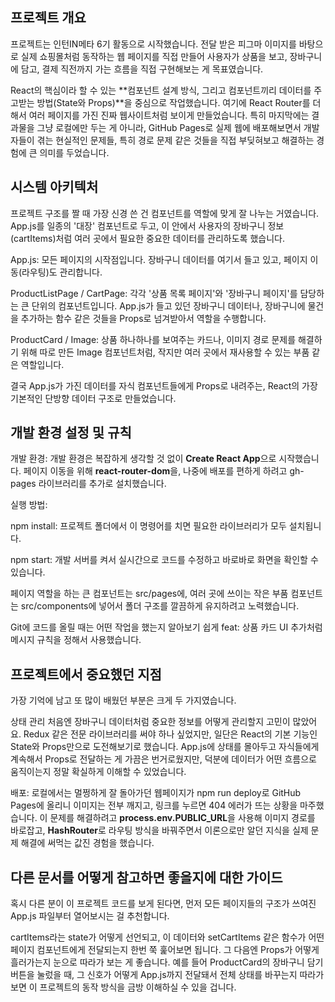 ## 프로젝트 개요
프로젝트는 인턴IN메타 6기 활동으로 시작했습니다. 전달 받은 피그마 이미지를 바탕으로 실제 쇼핑몰처럼 동작하는 웹 페이지를 직접 만들어 사용자가 상품을 보고, 장바구니에 담고, 결제 직전까지 가는 흐름을 직접 구현해보는 게 목표였습니다.

React의 핵심이라 할 수 있는 **컴포넌트 설계 방식, 그리고 컴포넌트끼리 데이터를 주고받는 방법(State와 Props)**을 중심으로 작업했습니다. 여기에 React Router를 더해서 여러 페이지를 가진 진짜 웹사이트처럼 보이게 만들었습니다. 특히 마지막에는 결과물을 그냥 로컬에만 두는 게 아니라, GitHub Pages로 실제 웹에 배포해보면서 개발자들이 겪는 현실적인 문제들, 특히 경로 문제 같은 것들을 직접 부딪혀보고 해결하는 경험에 큰 의미를 두었습니다.

## 시스템 아키텍처
프로젝트 구조를 짤 때 가장 신경 쓴 건 컴포넌트를 역할에 맞게 잘 나누는 거였습니다. App.js를 일종의 '대장' 컴포넌트로 두고, 이 안에서 사용자의 장바구니 정보(cartItems)처럼 여러 곳에서 필요한 중요한 데이터를 관리하도록 했습니다.

App.js: 모든 페이지의 시작점입니다. 장바구니 데이터를 여기서 들고 있고, 페이지 이동(라우팅)도 관리합니다.

ProductListPage / CartPage: 각각 '상품 목록 페이지'와 '장바구니 페이지'를 담당하는 큰 단위의 컴포넌트입니다. App.js가 들고 있던 장바구니 데이터나, 장바구니에 물건을 추가하는 함수 같은 것들을 Props로 넘겨받아서 역할을 수행합니다.

ProductCard / Image: 상품 하나하나를 보여주는 카드나, 이미지 경로 문제를 해결하기 위해 따로 만든 Image 컴포넌트처럼, 작지만 여러 곳에서 재사용할 수 있는 부품 같은 역할입니다.

결국 App.js가 가진 데이터를 자식 컴포넌트들에게 Props로 내려주는, React의 가장 기본적인 단방향 데이터 구조로 만들었습니다.

## 개발 환경 설정 및 규칙
개발 환경: 개발 환경은 복잡하게 생각할 것 없이 **Create React App**으로 시작했습니다. 페이지 이동을 위해 **react-router-dom**을, 나중에 배포를 편하게 하려고 gh-pages 라이브러리를 추가로 설치했습니다.

실행 방법:

npm install: 프로젝트 폴더에서 이 명령어를 치면 필요한 라이브러리가 모두 설치됩니다.

npm start: 개발 서버를 켜서 실시간으로 코드를 수정하고 바로바로 화면을 확인할 수 있습니다.

페이지 역할을 하는 큰 컴포넌트는 src/pages에, 여러 곳에 쓰이는 작은 부품 컴포넌트는 src/components에 넣어서 폴더 구조를 깔끔하게 유지하려고 노력했습니다.

Git에 코드를 올릴 때는 어떤 작업을 했는지 알아보기 쉽게 feat: 상품 카드 UI 추가처럼 메시지 규칙을 정해서 사용했습니다.

## 프로젝트에서 중요했던 지점
가장 기억에 남고 또 많이 배웠던 부분은 크게 두 가지였습니다.

상태 관리 처음엔 장바구니 데이터처럼 중요한 정보를 어떻게 관리할지 고민이 많았어요. Redux 같은 전문 라이브러리를 써야 하나 싶었지만, 일단은 React의 기본 기능인 State와 Props만으로 도전해보기로 했습니다. App.js에 상태를 몰아두고 자식들에게 계속해서 Props로 전달하는 게 가끔은 번거로웠지만, 덕분에 데이터가 어떤 흐름으로 움직이는지 정말 확실하게 이해할 수 있었습니다.

배포: 로컬에서는 멀쩡하게 잘 돌아가던 웹페이지가 npm run deploy로 GitHub Pages에 올리니 이미지는 전부 깨지고, 링크를 누르면 404 에러가 뜨는 상황을 마주했습니다. 이 문제를 해결하려고 **process.env.PUBLIC_URL**을 사용해 이미지 경로를 바로잡고, **HashRouter**로 라우팅 방식을 바꿔주면서 이론으로만 알던 지식을 실제 문제 해결에 써먹는 값진 경험을 했습니다.

## 다른 문서를 어떻게 참고하면 좋을지에 대한 가이드
혹시 다른 분이 이 프로젝트 코드를 보게 된다면, 먼저 모든 페이지들의 구조가 쓰여진 App.js 파일부터 열어보시는 걸 추천합니다. 

cartItems라는 state가 어떻게 선언되고, 이 데이터와 setCartItems 같은 함수가 어떤 페이지 컴포넌트에게 전달되는지 한번 쭉 훑어보면 됩니다. 그 다음엔 Props가 어떻게 흘러가는지 눈으로 따라가 보는 게 좋습니다. 예를 들어 ProductCard의 장바구니 담기 버튼을 눌렀을 때, 그 신호가 어떻게 App.js까지 전달돼서 전체 상태를 바꾸는지 따라가 보면 이 프로젝트의 동작 방식을 금방 이해하실 수 있을 겁니다.

